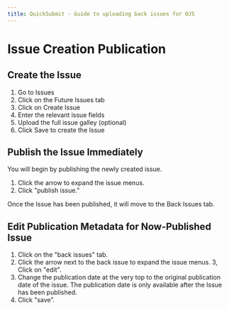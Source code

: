 ```yaml
---
title: QuickSubmit - Guide to uploading back issues for OJS
---
```


# Issue Creation Publication

## Create the Issue
1. Go to Issues
2. Click on the Future Issues tab
3. Click on Create Issue
4. Enter the relevant issue fields
5. Upload the full issue galley (optional)
6. Click Save to create the Issue

## Publish the Issue Immediately
You will begin by publishing the newly created issue. 
1. Click the arrow to expand the issue menus.
2. Click "publish issue."

Once the Issue has been published, it will move to the Back Issues tab. 

## Edit Publication Metadata for Now-Published Issue
1. Click on the "back issues" tab.
2. Click the arrow next to the back issue to expand the issue menus.
3, Click on "edit".
4. Change the publication date at the very top to the original publication date of the issue. The publication date is only available after the Issue has been published.
5. Click "save”.
